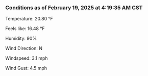 ### Conditions as of February 19, 2025 at 4:19:35 AM CST 

Temperature: 20.80 &deg;F

Feels like: 16.48 &deg;F

Humidity: 90%

Wind Direction: N

Windspeed: 3.1 mph

Wind Gust: 4.5 mph

